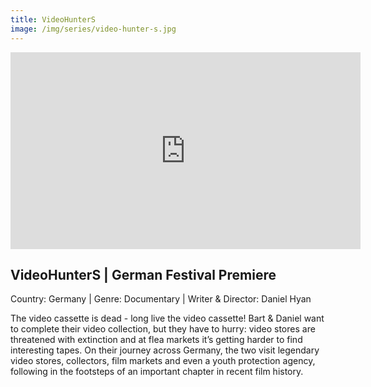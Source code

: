 ```yaml
---
title: VideoHunterS
image: /img/series/video-hunter-s.jpg
---
```

<iframe width="560" height="315" src="https://www.youtube.com/embed/DXw556fn9d0?controls=1" frameborder="0" allow="accelerometer; autoplay; encrypted-media; gyroscope; picture-in-picture" allowfullscreen></iframe>

## VideoHunterS | German Festival Premiere
Country: Germany | Genre: Documentary | Writer & Director: Daniel Hyan

The video cassette is dead - long live the video cassette! Bart & Daniel want to complete their video collection, but they have to hurry: video stores are threatened with extinction and at flea markets it’s getting harder to find interesting tapes. On their journey across Germany, the two visit legendary video stores, collectors, film markets and even a youth protection agency, following in the footsteps of an important chapter in recent film history.